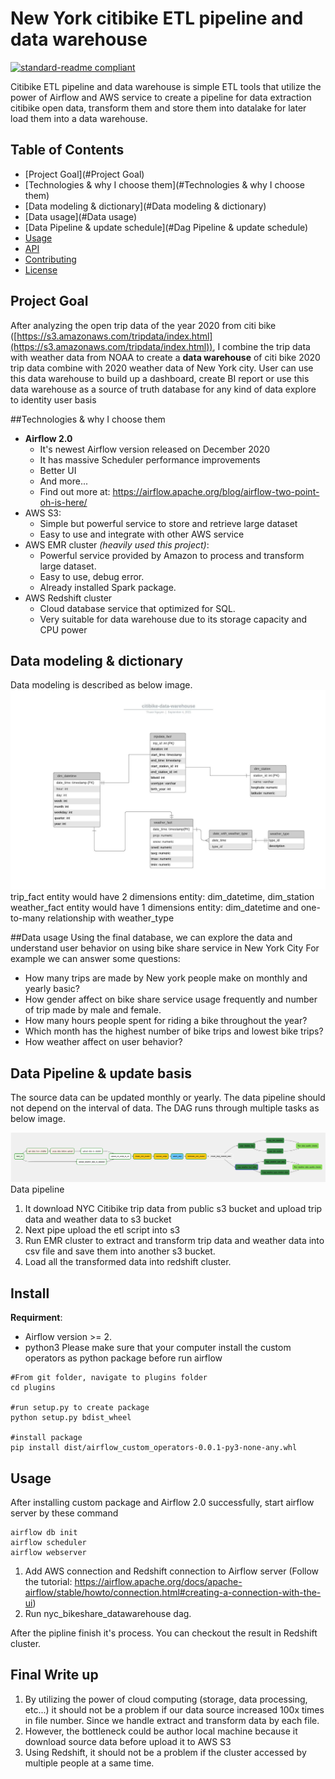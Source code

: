 # New York citibike ETL pipeline and data warehouse

[![standard-readme compliant](https://img.shields.io/badge/readme%20style-standard-brightgreen.svg?style=flat-square)](https://github.com/RichardLitt/standard-readme)

Citibike ETL pipeline and data warehouse is simple ETL tools that utilize the power of Airflow and AWS service to create 
a pipeline for data extraction citibike open data, transform them and store them into datalake for later load them into 
a data warehouse.

## Table of Contents

- [Project Goal](#Project Goal)
- [Technologies & why I choose them](#Technologies & why I choose them)
- [Data modeling & dictionary](#Data modeling & dictionary)
- [Data usage](#Data usage)
- [Data Pipeline & update schedule](#Dag Pipeline & update schedule)
- [Usage](#usage)
- [API](#api)
- [Contributing](#contributing)
- [License](#license)

## Project Goal
After analyzing the open trip data of the year 2020 from citi bike  
([https://s3.amazonaws.com/tripdata/index.html](https://s3.amazonaws.com/tripdata/index.html)),
I combine the trip data with weather data from NOAA to create a **data warehouse** of citi bike 2020 trip data combine with 
2020 weather data of New York city. User can use this data warehouse to build up a dashboard, create BI report or use this
data warehouse as a source of truth database for any kind of data explore to identity user basis

##Technologies & why I choose them
- **Airflow 2.0**
  - It's newest Airflow version released on December 2020
  - It has massive Scheduler performance improvements
  - Better UI
  - And more...
  - Find out more at: https://airflow.apache.org/blog/airflow-two-point-oh-is-here/
- AWS S3:
  - Simple but powerful service to store and retrieve large dataset
  - Easy to use and integrate with other AWS service
- AWS EMR cluster _(heavily used  this project)_:
  - Powerful service provided by Amazon to process and transform large dataset.
  - Easy to use, debug error.
  - Already installed Spark package.
- AWS Redshift cluster
  - Cloud database service that optimized for SQL.
  - Very suitable for data warehouse due to its storage capacity and CPU power

## Data modeling & dictionary
Data modeling is described as below image.
![Entity relation diagram](https://github.com/thuannt-se/nyc-bikeshare-datawarehouse/blob/main/resource/citibike-data-warehouse.jpeg)
trip_fact entity would have 2 dimensions entity: dim_datetime, dim_station
weather_fact entity would have 1 dimensions entity: dim_datetime and one-to-many relationship with weather_type

##Data usage
Using the final database, we can explore the data and understand user behavior on using bike share service in New York City
For example we can answer some questions:
- How many trips are made by New york people make on monthly and yearly basic?
- How gender affect on bike share service usage frequently and number of trip made by male and female.
- How many hours people spent for riding a bike throughout the year?
- Which month has the highest number of bike trips and lowest bike trips?
- How weather affect on user behavior?

## Data Pipeline & update basis
The source data can be updated monthly or yearly. The data pipeline should not depend on the interval of data.
The DAG runs through multiple tasks as below image. 

![Data pipeline](https://github.com/thuannt-se/nyc-bikeshare-datawarehouse/blob/main/resource/dag_pipeline.png)Data pipeline
1. It download NYC Citibike trip data from public s3 bucket and upload trip data and weather data to s3 bucket 
2. Next pipe upload the etl script into s3
3. Run EMR cluster to extract and transform trip data and weather data into csv file and save them into another s3 bucket.
4. Load all the transformed data into redshift cluster.
## Install
**Requirment**: 
- Airflow version >= 2.
- python3
Please make sure that your computer install the custom operators as python package before run airflow
```
#From git folder, navigate to plugins folder
cd plugins 

#run setup.py to create package
python setup.py bdist_wheel

#install package
pip install dist/airflow_custom_operators-0.0.1-py3-none-any.whl
```


## Usage
After installing custom package and Airflow 2.0 successfully, start airflow server by these command

```
airflow db init
airflow scheduler
airflow webserver
```
1. Add AWS connection and Redshift connection to Airflow server 
(Follow the tutorial: https://airflow.apache.org/docs/apache-airflow/stable/howto/connection.html#creating-a-connection-with-the-ui)
2. Run nyc_bikeshare_datawarehouse dag.

After the pipline finish it's process. You can checkout the result in Redshift cluster.
## Final Write up
1. By utilizing the power of cloud computing (storage, data processing, etc...) it should not be a problem if our data
source increased 100x times in file number. Since we handle extract and transform data by each file. 
2. However, the bottleneck could be author local machine because it download source data before upload it to AWS S3
3. Using Redshift, it should not be a problem if the cluster accessed by multiple people at a same time.